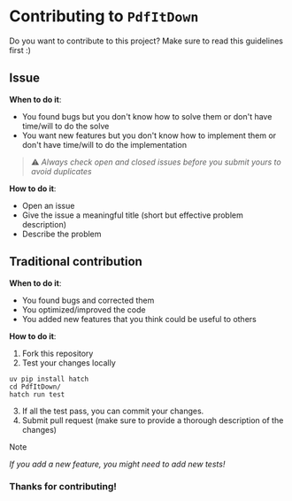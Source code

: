 # Contributing to `PdfItDown`

Do you want to contribute to this project? Make sure to read this guidelines first :)

## Issue

**When to do it**:

- You found bugs but you don't know how to solve them or don't have time/will to do the solve
- You want new features but you don't know how to implement them or don't have time/will to do the implementation

> ⚠️ _Always check open and closed issues before you submit yours to avoid duplicates_

**How to do it**:

- Open an issue
- Give the issue a meaningful title (short but effective problem description)
- Describe the problem

## Traditional contribution

**When to do it**:

- You found bugs and corrected them
- You optimized/improved the code
- You added new features that you think could be useful to others

**How to do it**:

1. Fork this repository
2. Test your changes locally

```
uv pip install hatch
cd PdfItDown/
hatch run test
```

3. If all the test pass, you can commit your changes.
4. Submit pull request (make sure to provide a thorough description of the changes)

> [!NOTE]
> _If you add a new feature, you might need to add new tests!_

### Thanks for contributing!